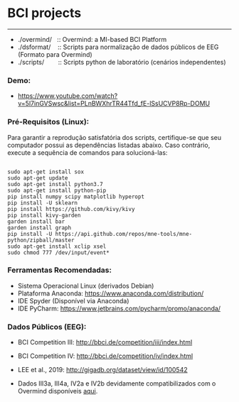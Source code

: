 # BCI projects #
-------------------------------------------------------------------------
* ./overmind/ &nbsp; :: Overmind: a MI-based BCI Platform
* ./dsformat/ &nbsp;&nbsp; :: Scripts para normalização de dados públicos de EEG (Formato para Overmind)
* ./scripts/ &nbsp;&nbsp;&nbsp;&nbsp;&nbsp;&nbsp; :: Scripts python de laboratório (cenários independentes)

### Demo: 
- https://www.youtube.com/watch?v=5l7inGVSwsc&list=PLnBWXhrTR44Tfd_fE-lSsUCVP8Rp-DOMU

### Pré-Requisitos (Linux): ###

Para garantir a reprodução satisfatória dos scripts, certifique-se que seu computador possui as dependências listadas abaixo. Caso contrário, execute a sequência de comandos para solucioná-las:

```shell

sudo apt-get install sox
sudo apt-get update
sudo apt-get install python3.7
sudo apt-get install python-pip
pip install numpy scipy matplotlib hyperopt
pip install -U sklearn
pip install https://github.com/kivy/kivy
pip install kivy-garden
garden install bar
garden install graph
pip install -U https://api.github.com/repos/mne-tools/mne-python/zipball/master
sudo apt-get install xclip xsel
sudo chmod 777 /dev/input/event* 

```

### Ferramentas Recomendadas: ###

* Sistema Operacional Linux (derivados Debian)
* Plataforma Anaconda: https://www.anaconda.com/distribution/
* IDE Spyder (Disponível via Anaconda)
* IDE PyCharm: https://www.jetbrains.com/pycharm/promo/anaconda/

### Dados Públicos (EEG): ###
* BCI Competition III: http://bbci.de/competition/iii/index.html
* BCI Competition IV: http://bbci.de/competition/iv/index.html
* LEE et al., 2019: http://gigadb.org/dataset/view/id/100542

* Dados III3a, III4a, IV2a e IV2b devidamente compatibilizados com o Overmind disponíveis <a href="https://iftoedubr-my.sharepoint.com/:u:/g/personal/vitorvilasboas_ifto_edu_br/EUNu9fhzsUBJudJuNybEX38B2-xhEln8z0SZjUau0XI3ag?e=FtWXp1" target="blank">aqui</a>.
